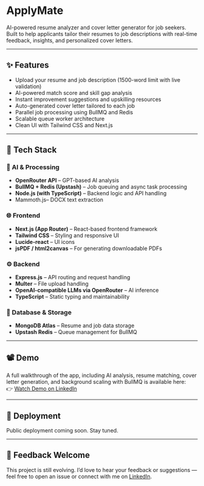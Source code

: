 # ApplyMate

AI-powered resume analyzer and cover letter generator for job seekers.  
Built to help applicants tailor their resumes to job descriptions with real-time feedback, insights, and personalized cover letters.

---

## ✨ Features

- Upload your resume and job description (1500-word limit with live validation)
- AI-powered match score and skill gap analysis
- Instant improvement suggestions and upskilling resources
- Auto-generated cover letter tailored to each job
- Parallel job processing using BullMQ and Redis
- Scalable queue worker architecture
- Clean UI with Tailwind CSS and Next.js

---

## 🔧 Tech Stack

### 🧠 AI & Processing
- **OpenRouter API** – GPT-based AI analysis  
- **BullMQ + Redis (Upstash)** – Job queuing and async task processing  
- **Node.js (with TypeScript)** – Backend logic and API handling
- Mammoth.js– DOCX text extraction

### 🌐 Frontend
- **Next.js (App Router)** – React-based frontend framework  
- **Tailwind CSS** – Styling and responsive UI  
- **Lucide-react** – UI icons  
- **jsPDF / html2canvas** – For generating downloadable PDFs  

### ⚙️ Backend
- **Express.js** – API routing and request handling  
- **Multer** – File upload handling  
- **OpenAI-compatible LLMs via OpenRouter** – AI inference  
- **TypeScript** – Static typing and maintainability  

### 🧾 Database & Storage
- **MongoDB Atlas** – Resume and job data storage  
- **Upstash Redis** – Queue management for BullMQ  

---

## 📽️ Demo

A full walkthrough of the app, including AI analysis, resume matching, cover letter generation, and background scaling with BullMQ is available here:  
👉 [Watch Demo on LinkedIn](https://www.linkedin.com/posts/sharukh-shaik-srk12_systemdesign-backenddevelopment-scalability-activity-7325903000915341312-X8Zx?utm_source=share&utm_medium=member_desktop&rcm=ACoAAE4qY5sBOu8vL04gy3FzT41ri91g-HtNwgw)

---

## 🚀 Deployment

Public deployment coming soon. Stay tuned.

---


## 🙌 Feedback Welcome

This project is still evolving. I’d love to hear your feedback or suggestions — feel free to open an issue or connect with me on [LinkedIn](https://www.linkedin.com/in/sharukh-shaik-srk12/).
